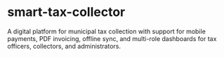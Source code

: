 # smart-tax-collector
A digital platform for municipal tax collection with support for mobile payments, PDF invoicing, offline sync, and multi-role dashboards for tax officers, collectors, and administrators.
